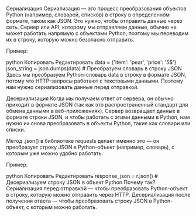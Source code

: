 Сериализация
Сериализация — это процесс преобразования объектов Python (например, словарей, списков) в строку в определенном формате, таком как JSON. Это нужно, чтобы отправить данные через сеть. Сервер или API, которому мы отправляем данные, обычно не может работать напрямую с объектами Python, поэтому мы переводим их в строку, которую можно безопасно отправить.

Пример:

python
Копировать
Редактировать
data = {'item': 'pear', 'price': '5$'}
json_string = json.dumps(data)  # Преобразуем словарь в строку JSON
Здесь мы преобразуем Python-словарь data в строку в формате JSON, потому что HTTP-запросы работают с текстовыми данными. Поэтому нам нужно сериализовать данные перед отправкой.

Десериализация
Когда мы получаем ответ от сервера, он обычно приходит в формате JSON (так как это распространенный стандарт для обмена данными в веб-приложениях). Сервер возвращает данные в формате строки JSON, и чтобы работать с этими данными в Python, нам нужно их снова преобразовать в объекты Python, такие как словари или списки.

Метод .json() в библиотеке requests делает именно это — он преобразует строку JSON в Python-объект (например, словарь), с которым уже можно удобно работать.

Пример:

python
Копировать
Редактировать
response_json = r.json()  # Десериализуем строку JSON в объект Python
Почему так?
Сериализация перед отправкой — чтобы преобразовать Python-объект в строку, которую можно отправить через HTTP.
Десериализация после получения ответа — чтобы преобразовать строку JSON в Python-объект, с которым можно работать.